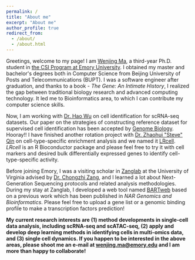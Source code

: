 ```yaml
---
permalink: /
title: "About me"
excerpt: "About me"
author_profile: true
redirect_from: 
  - /about/
  - /about.html
---
```


Greetings, welcome to my page! I am [Wenjing Ma](https://marvinquiet.github.io/cv/), a third-year Ph.D. student in [the CSI Program at Emory University](https://www.cs.emory.edu/graduate/general-information/). I obtained my master and bachelor's degrees both in Computer Science from Beijing University of Posts and Telecommunications (BUPT). I was a software engineer after graduation, and thanks to a book - *The Gene: An Intimate History*, I realized the gap between traditional biology research and advanced computing technology. It led me to Bioinformatics area, to which I can contribute my computer science skills.

Now, I am working with [Dr. Hao Wu](http://www.haowulab.org/) on cell identification for scRNA-seq datasets. Our paper on the strategies of constructing reference dataset for supervised cell identification has been accepted by [Genome Biology](https://doi.org/10.1186/s13059-021-02480-2). Hooray!! I have finished another rotation project with [Dr. Zhaohui "Steve" Qin](https://scholar.google.com/citations?hl=zh-CN&user=9F-Jk74AAAAJ&view_op=list_works&sortby=pubdate) on cell-type-specific enrichment analysis and we named it [LRcell](https://github.com/marvinquiet/LRcell). *LRcell* is an R Bioconductor package and please feel free to try it with cell markers and desired bulk differentially expressed genes to identify cell-type-specific activity.

Before joining Emory, I was a visiting scholar in [Zanglab](http://faculty.virginia.edu/zanglab/) at the University of Virginia advised by [Dr. Chongzhi Zang](http://faculty.virginia.edu/zanglab/people.htm), and I learned a lot about Next-Generation Sequencing protocols and related analysis methodologies. During my stay at Zanglab, I developed a web tool named [BARTweb](http://bartweb.org/) based on a previous work which has been published in *NAR Genomics and Bioinformatics*. Please feel free to upload a gene list or a genomic binding profile to make a transcription factors prediction!

**My current research interests are (1) method developments in single-cell data analysis, including scRNA-seq and scATAC-seq,  (2) apply and develop deep learning methods in identifying cells in multi-omics data, and  (3) single cell dynamics.  If you happen to be interested in the above areas, please shoot me an e-mail at [wenjing.ma@emory.edu](wenjing.ma@emory.edu) and I am more than happy to collaborate!**
